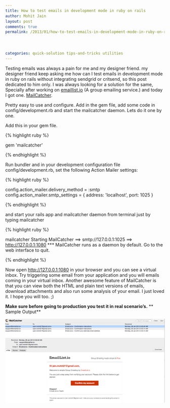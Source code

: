 ```yaml
---
title: How to test emails in development mode in ruby on rails
author: Mohit Jain
layout: post
comments: true
permalink: /2013/01/how-to-test-emails-in-development-mode-in-ruby-on-rails/



categories: quick-solution tips-and-tricks utilities
---
```


Testing emails was always a pain for me and my designer friend. my designer friend keep asking me how can I test emails in development mode in ruby on rails without integrating sendgrid or critsend, so this post dedicated to him only.
I was always looking for a solution for the same, Specially after working on [emaillist.io][1] (A group emailing service.) and today I got one. [MailCatcher][2].

 [1]: http://emaillist.io/?utm_source=codebeerstartups&utm_medium=blogpost&utm_campaign=codebeerstartups
 [2]: http://mailcatcher.me/

Pretty easy to use and configure. Add in the gem file, add some code in config/development.rb and start the mailcatcher daemon. Lets do it one by one.

Add this in your gem file.
<!--more-->

{% highlight ruby %}

gem 'mailcatcher'

{% endhighlight %}

Run bundler and in your development configuration file config/development.rb, set the following Action Mailer settings:

{% highlight ruby %}

config.action_mailer.delivery_method = :smtp
config.action_mailer.smtp_settings = { address: 'localhost', port: 1025 }

{% endhighlight %}

and start your rails app and mailcatcher daemon from terminal just by typing mailcatcher

{% highlight ruby %}

mailcatcher
Starting MailCatcher
==> smtp://127.0.0.1:1025
==> http://127.0.0.1:1080
*** MailCatcher runs as a daemon by default. Go to the web interface to quit.

{% endhighlight %}

Now open http://127.0.0.1:1080 in your browser and you can see a virtual inbox. Try triggering some email from your application and you will emails coming in your virtual inbox.
Another awesome feature of MailCatcher is that you can view both the HTML and plain text versions of emails, download attachments and also run some analysis of your email. I just loved it. I hope you will too. ;)

**Make sure before going to production you test it in real scenario’s.**
**
Sample Output**

![How to test emails in development mode in ruby on rails and run tests for various devices like iphone, ipad, blackberry etc.](/wp-content/uploads/2013/01/How-to-test-emails-in-development-mode-in-ruby-on-rails.png?fit=1266,669)
